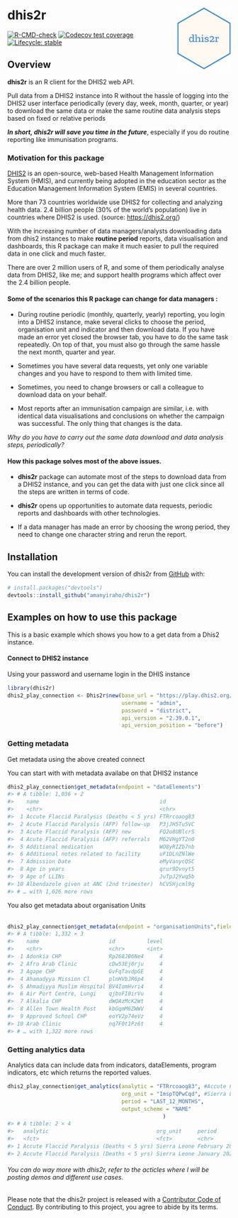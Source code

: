 
<!-- README.md is generated from README.Rmd. Please edit that file -->

# dhis2r <img src="man/figures/logo.png" align="right" height="139" />

<!-- badges: start -->

[![R-CMD-check](https://github.com/amanyiraho/dhis2r/workflows/R-CMD-check/badge.svg)](https://github.com/amanyiraho/dhis2r/actions)
[![Codecov test
coverage](https://codecov.io/gh/amanyiraho/dhis2r/branch/master/graph/badge.svg)](https://app.codecov.io/gh/amanyiraho/dhis2r?branch=master)
[![Lifecycle:
stable](https://img.shields.io/badge/lifecycle-stable-brightgreen.svg)](https://lifecycle.r-lib.org/articles/stages.html#stable)
<!-- badges: end -->

## Overview

**dhis2r** is an R client for the DHIS2 web API.

Pull data from a DHIS2 instance into R without the hassle of logging
into the DHIS2 user interface periodically (every day, week, month,
quarter, or year) to download the same data or make the same routine
data analysis steps based on fixed or relative periods

***In short, dhis2r will save you time in the future***, especially if
you do routine reporting like immunisation programs.

### Motivation for this package

[DHIS2](https://dhis2.org/) is an open-source, web-based Health
Management Information System (HMIS), and currently being adopted in the
education sector as the Education Management Information System (EMIS)
in several countries.

More than 73 countries worldwide use DHIS2 for collecting and analyzing
health data. 2.4 billion people (30% of the world’s population) live in
countries where DHIS2 is used. (source: <https://dhis2.org/>)

With the increasing number of data managers/analysts downloading data
from dhis2 instances to make **routine period** reports, data
visualisation and dashboards, this R package can make it much easier to
pull the required data in one click and much faster.

There are over 2 million users of R, and some of them periodically
analyse data from DHIS2, like me; and support health programs which
affect over the 2.4 billion people.

#### Some of the scenarios this R package can change for data managers :

- During routine periodic (monthly, quarterly, yearly) reporting, you
  login into a DHIS2 instance, make several clicks to choose the period,
  organisation unit and indicator and then download data. If you have
  made an error yet closed the browser tab, you have to do the same task
  repeatedly. On top of that, you must also go through the same hassle
  the next month, quarter and year.

- Sometimes you have several data requests, yet only one variable
  changes and you have to respond to them with limited time.

- Sometimes, you need to change browsers or call a colleague to download
  data on your behalf.

- Most reports after an immunisation campaign are similar, i.e. with
  identical data visualisations and conclusions on whether the campaign
  was successful. The only thing that changes is the data.

*Why do you have to carry out the same data download and data analysis
steps, periodically?*

#### How this package solves most of the above issues.

- **dhis2r** package can automate most of the steps to download data
  from a DHIS2 instance, and you can get the data with just one click
  since all the steps are written in terms of code.

- **dhis2r** opens up opportunities to automate data requests, periodic
  reports and dashboards with other technologies.

- If a data manager has made an error by choosing the wrong period, they
  need to change one character string and rerun the report.

## Installation

You can install the development version of dhis2r from
[GitHub](https://github.com/) with:

``` r
# install.packages("devtools")
devtools::install_github("amanyiraho/dhis2r")
```

## Examples on how to use this package

This is a basic example which shows you how to a get data from a Dhis2
instance.

#### Connect to DHIS2 instance

Using your password and username login in the DHIS instance

``` r
library(dhis2r)
dhis2_play_connection <- Dhis2r$new(base_url = "https://play.dhis2.org/", 
                                    username = "admin", 
                                    password = "district",
                                    api_version = "2.39.0.1",
                                    api_version_position = "before")
```

### Getting metadata

Get metadata using the above created connect

You can start with with metadata availabe on that DHIS2 instance

``` r
dhis2_play_connection$get_metadata(endpoint = "dataElements")
#> # A tibble: 1,036 × 2
#>    name                                      id         
#>    <chr>                                     <chr>      
#>  1 Accute Flaccid Paralysis (Deaths < 5 yrs) FTRrcoaog83
#>  2 Acute Flaccid Paralysis (AFP) follow-up   P3jJH5Tu5VC
#>  3 Acute Flaccid Paralysis (AFP) new         FQ2o8UBlcrS
#>  4 Acute Flaccid Paralysis (AFP) referrals   M62VHgYT2n0
#>  5 Additional medication                     WO8yRIZb7nb
#>  6 Additional notes related to facility      uF1DLnZNlWe
#>  7 Admission Date                            eMyVanycQSC
#>  8 Age in years                              qrur9Dvnyt5
#>  9 Age of LLINs                              JuTpJ2Ywq5b
#> 10 Albendazole given at ANC (2nd trimester)  hCVSHjcml9g
#> # … with 1,026 more rows
```

You also get metadata about organisation Units

``` r

dhis2_play_connection$get_metadata(endpoint = "organisationUnits",fields =  c("name","id", "level"))
#> # A tibble: 1,332 × 3
#>    name                      id          level
#>    <chr>                     <chr>       <int>
#>  1 Adonkia CHP               Rp268JB6Ne4     4
#>  2 Afro Arab Clinic          cDw53Ej8rju     4
#>  3 Agape CHP                 GvFqTavdpGE     4
#>  4 Ahamadyya Mission Cl      plnHVbJR6p4     4
#>  5 Ahmadiyya Muslim Hospital BV4IomHvri4     4
#>  6 Air Port Centre, Lungi    qjboFI0irVu     4
#>  7 Alkalia CHP               dWOAzMcK2Wt     4
#>  8 Allen Town Health Post    kbGqmM6ZWWV     4
#>  9 Approved School CHP       eoYV2p74eVz     4
#> 10 Arab Clinic               nq7F0t1Pz6t     4
#> # … with 1,322 more rows
```

### Getting analytics data

Analytics data can include data from indicators, dataElements, program
indicators, etc which returns the reported values.

``` r
dhis2_play_connection$get_analytics(analytic = "FTRrcoaog83", #Accute Flaccid Paralysis (Deaths < 5 yrs),
                                    org_unit = "ImspTQPwCqd", #Sierra Leone (National level)
                                    period = "LAST_12_MONTHS",
                                    output_scheme = "NAME"
                                                 )
#> # A tibble: 2 × 4
#>   analytic                                  org_unit     period        value
#>   <fct>                                     <fct>        <chr>         <dbl>
#> 1 Accute Flaccid Paralysis (Deaths < 5 yrs) Sierra Leone February 2022    34
#> 2 Accute Flaccid Paralysis (Deaths < 5 yrs) Sierra Leone January 2022     12
```

###### You can do way more with dhis2r, refer to the acticles where I will be posting demos and different use cases.

Please note that the dhis2r project is released with a [Contributor Code
of
Conduct](https://contributor-covenant.org/version/2/0/CODE_OF_CONDUCT.html).
By contributing to this project, you agree to abide by its terms.
